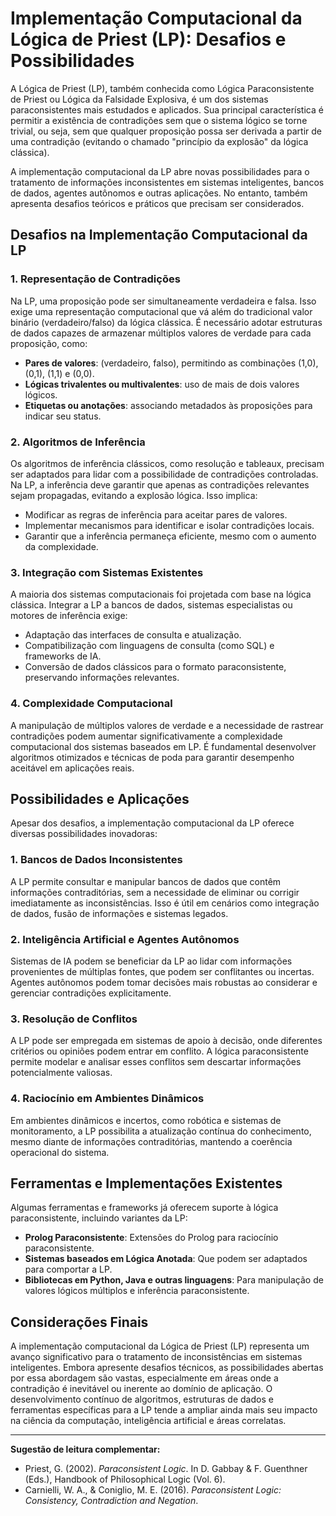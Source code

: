 
# Implementação Computacional da Lógica de Priest (LP): Desafios e Possibilidades

A Lógica de Priest (LP), também conhecida como Lógica Paraconsistente de Priest ou Lógica da Falsidade Explosiva, é um dos sistemas paraconsistentes mais estudados e aplicados. Sua principal característica é permitir a existência de contradições sem que o sistema lógico se torne trivial, ou seja, sem que qualquer proposição possa ser derivada a partir de uma contradição (evitando o chamado "princípio da explosão" da lógica clássica).

A implementação computacional da LP abre novas possibilidades para o tratamento de informações inconsistentes em sistemas inteligentes, bancos de dados, agentes autônomos e outras aplicações. No entanto, também apresenta desafios teóricos e práticos que precisam ser considerados.

## Desafios na Implementação Computacional da LP

### 1. Representação de Contradições

Na LP, uma proposição pode ser simultaneamente verdadeira e falsa. Isso exige uma representação computacional que vá além do tradicional valor binário (verdadeiro/falso) da lógica clássica. É necessário adotar estruturas de dados capazes de armazenar múltiplos valores de verdade para cada proposição, como:

- **Pares de valores**: (verdadeiro, falso), permitindo as combinações (1,0), (0,1), (1,1) e (0,0).
- **Lógicas trivalentes ou multivalentes**: uso de mais de dois valores lógicos.
- **Etiquetas ou anotações**: associando metadados às proposições para indicar seu status.

### 2. Algoritmos de Inferência

Os algoritmos de inferência clássicos, como resolução e tableaux, precisam ser adaptados para lidar com a possibilidade de contradições controladas. Na LP, a inferência deve garantir que apenas as contradições relevantes sejam propagadas, evitando a explosão lógica. Isso implica:

- Modificar as regras de inferência para aceitar pares de valores.
- Implementar mecanismos para identificar e isolar contradições locais.
- Garantir que a inferência permaneça eficiente, mesmo com o aumento da complexidade.

### 3. Integração com Sistemas Existentes

A maioria dos sistemas computacionais foi projetada com base na lógica clássica. Integrar a LP a bancos de dados, sistemas especialistas ou motores de inferência exige:

- Adaptação das interfaces de consulta e atualização.
- Compatibilização com linguagens de consulta (como SQL) e frameworks de IA.
- Conversão de dados clássicos para o formato paraconsistente, preservando informações relevantes.

### 4. Complexidade Computacional

A manipulação de múltiplos valores de verdade e a necessidade de rastrear contradições podem aumentar significativamente a complexidade computacional dos sistemas baseados em LP. É fundamental desenvolver algoritmos otimizados e técnicas de poda para garantir desempenho aceitável em aplicações reais.

## Possibilidades e Aplicações

Apesar dos desafios, a implementação computacional da LP oferece diversas possibilidades inovadoras:

### 1. Bancos de Dados Inconsistentes

A LP permite consultar e manipular bancos de dados que contêm informações contraditórias, sem a necessidade de eliminar ou corrigir imediatamente as inconsistências. Isso é útil em cenários como integração de dados, fusão de informações e sistemas legados.

### 2. Inteligência Artificial e Agentes Autônomos

Sistemas de IA podem se beneficiar da LP ao lidar com informações provenientes de múltiplas fontes, que podem ser conflitantes ou incertas. Agentes autônomos podem tomar decisões mais robustas ao considerar e gerenciar contradições explicitamente.

### 3. Resolução de Conflitos

A LP pode ser empregada em sistemas de apoio à decisão, onde diferentes critérios ou opiniões podem entrar em conflito. A lógica paraconsistente permite modelar e analisar esses conflitos sem descartar informações potencialmente valiosas.

### 4. Raciocínio em Ambientes Dinâmicos

Em ambientes dinâmicos e incertos, como robótica e sistemas de monitoramento, a LP possibilita a atualização contínua do conhecimento, mesmo diante de informações contraditórias, mantendo a coerência operacional do sistema.

## Ferramentas e Implementações Existentes

Algumas ferramentas e frameworks já oferecem suporte à lógica paraconsistente, incluindo variantes da LP:

- **Prolog Paraconsistente**: Extensões do Prolog para raciocínio paraconsistente.
- **Sistemas baseados em Lógica Anotada**: Que podem ser adaptados para comportar a LP.
- **Bibliotecas em Python, Java e outras linguagens**: Para manipulação de valores lógicos múltiplos e inferência paraconsistente.

## Considerações Finais

A implementação computacional da Lógica de Priest (LP) representa um avanço significativo para o tratamento de inconsistências em sistemas inteligentes. Embora apresente desafios técnicos, as possibilidades abertas por essa abordagem são vastas, especialmente em áreas onde a contradição é inevitável ou inerente ao domínio de aplicação. O desenvolvimento contínuo de algoritmos, estruturas de dados e ferramentas específicas para a LP tende a ampliar ainda mais seu impacto na ciência da computação, inteligência artificial e áreas correlatas.

---

**Sugestão de leitura complementar:**
- Priest, G. (2002). *Paraconsistent Logic*. In D. Gabbay & F. Guenthner (Eds.), Handbook of Philosophical Logic (Vol. 6).
- Carnielli, W. A., & Coniglio, M. E. (2016). *Paraconsistent Logic: Consistency, Contradiction and Negation*.
```

